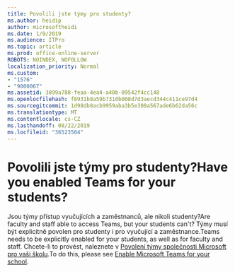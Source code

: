 ```yaml
---
title: Povolili jste týmy pro studenty?
ms.author: heidip
author: microsoftheidi
ms.date: 1/9/2019
ms.audience: ITPro
ms.topic: article
ms.prod: office-online-server
ROBOTS: NOINDEX, NOFOLLOW
localization_priority: Normal
ms.custom:
- "1576"
- "9000067"
ms.assetid: 3899a788-feaa-4ea4-a40b-09542f4cc148
ms.openlocfilehash: f8931b8a59b7310b008d7d3aecd344c411ce97d4
ms.sourcegitcommit: 1d98db8acb9959aba3b5e308a567ade6b62da56c
ms.translationtype: MT
ms.contentlocale: cs-CZ
ms.lasthandoff: 08/22/2019
ms.locfileid: "36523504"
---
```

# <a name="have-you-enabled-teams-for-your-students"></a><span data-ttu-id="37b43-102">Povolili jste týmy pro studenty?</span><span class="sxs-lookup"><span data-stu-id="37b43-102">Have you enabled Teams for your students?</span></span>

<span data-ttu-id="37b43-103">Jsou týmy přístup vyučujících a zaměstnanců, ale nikoli studenty?</span><span class="sxs-lookup"><span data-stu-id="37b43-103">Are faculty and staff able to access Teams, but your students can't?</span></span> <span data-ttu-id="37b43-104">Týmy musí být explicitně povolen pro studenty i pro vyučující a zaměstnance.</span><span class="sxs-lookup"><span data-stu-id="37b43-104">Teams needs to be explicitly enabled for your students, as well as for faculty and staff.</span></span> <span data-ttu-id="37b43-105">Chcete-li to provést, naleznete v [Povolení týmy společnosti Microsoft pro vaši školu](https://docs.microsoft.com/education/get-started/enable-microsoft-teams).</span><span class="sxs-lookup"><span data-stu-id="37b43-105">To do this, please see [Enable Microsoft Teams for your school](https://docs.microsoft.com/education/get-started/enable-microsoft-teams).</span></span>
  
